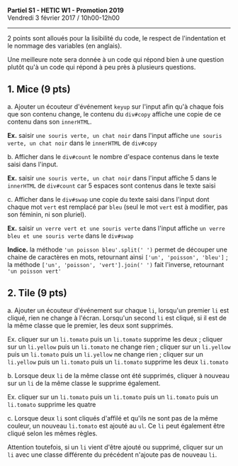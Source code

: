 **Partiel S1 - HETIC W1 - Promotion 2019**
<br>Vendredi 3 février 2017 / 10h00-12h00

---

2 points sont alloués pour la lisibilité du code, le respect de l'indentation et le nommage des variables (en anglais).

Une meilleure note sera donnée à un code qui répond bien à une question plutôt qu'à un code qui répond à peu près à plusieurs questions.

## 1. Mice (9 pts)

a. Ajouter un écouteur d'événement `keyup` sur l'input afin qu'à chaque fois que son contenu change, le contenu du `div#copy` affiche une copie de ce contenu dans son `innerHTML`.

**Ex.** saisir `une souris verte, un chat noir` dans l'input affiche `une souris verte, un chat noir` dans le `innerHTML` de `div#copy`

b. Afficher dans le `div#count` le nombre d'espace contenus dans le texte saisi dans l'input.

**Ex.** saisir `une souris verte, un chat noir` dans l'input affiche 5 dans le `innerHTML` de `div#count` car 5 espaces sont contenus dans le texte saisi

c. Afficher dans le `div#swap` une copie du texte saisi dans l'input dont chaque mot `vert` est remplacé par `bleu` (seul le mot `vert` est à modifier, pas son féminin, ni son pluriel).

**Ex.** saisir `un verre vert et une souris verte` dans l'input affiche `un verre bleu et une souris verte` dans le `div#swap`

**Indice.** la méthode `'un poisson bleu'.split(' ')` permet de découper une chaine de caractères en mots, retournant ainsi `['un', 'poisson', 'bleu']` ; la méthode `['un', 'poisson', 'vert'].join(' ')` fait l'inverse, retournant `'un poisson vert'`

## 2. Tile (9 pts)

a. Ajouter un écouteur d'événement sur chaque `li`, lorsqu'un premier `li` est cliqué, rien ne change à l'écran. Lorsqu'un second `li` est cliqué, si il est de la même classe que le premier, les deux sont supprimés.

Ex. cliquer sur un `li.tomato` puis un `li.tomato` supprime les deux ; cliquer sur un `li.yellow` puis un `li.tomato` ne change rien ; cliquer sur un `li.yellow` puis un `li.tomato` puis un `li.yellow` ne change rien ; cliquer sur un `li.yellow` puis un `li.tomato` puis un `li.tomato` supprime les deux `li.tomato`

b. Lorsque deux `li` de la même classe ont été supprimés, cliquer à nouveau sur un `li` de la même classe le supprime également.

Ex. cliquer sur un `li.tomato` puis un `li.tomato` puis un `li.tomato` puis un `li.tomato` supprime les quatre

c. Lorsque deux `li` sont cliqués d'affilé et qu'ils ne sont pas de la même couleur, un nouveau `li.tomato` est ajouté au `ul`. Ce `li` peut également être cliqué selon les mêmes règles.

Attention toutefois, si un `li` vient d'être ajouté ou supprimé, cliquer sur un `li` avec une classe différente du précédent n'ajoute pas de nouveau `li`.
